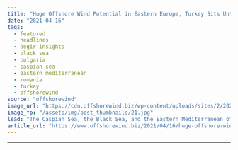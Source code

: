 ```yaml
---
title: "Huge Offshore Wind Potential in Eastern Europe, Turkey Sits Untapped"
date: "2021-04-16"
tags: 
  - featured
  - headlines
  - aegir insights
  - black sea
  - bulgaria
  - caspian sea
  - eastern mediterranean
  - romania
  - turkey
  - offshorewind
source: "offshorewind"
image_url: "https://cdn.offshorewind.biz/wp-content/uploads/sites/2/2021/04/16120503/Offshore-Wind-Potential-in-Eastern-Europe-Turkey-Sits-Untapped.jpg"
image_fp: "/assets/img/post_thumbnails/21.jpg"
lead: "The Caspian Sea, the Black Sea, and the Eastern Mediterranean offer abundant areas with"
article_url: "https://www.offshorewind.biz/2021/04/16/huge-offshore-wind-potential-in-eastern-europe-turkey-sits-untapped/"
---
```


---
